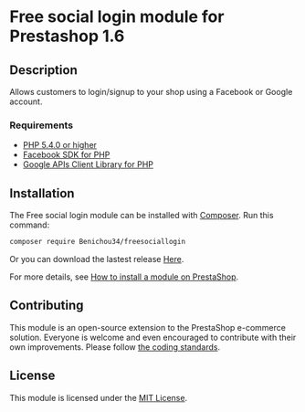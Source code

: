 # Free social login module for Prestashop 1.6

## Description

Allows customers to login/signup to your shop using a Facebook or Google account.

### Requirements

* [PHP 5.4.0 or higher](http://www.php.net/)
* [Facebook SDK for PHP](https://github.com/facebook/facebook-php-sdk-v4)
* [Google APIs Client Library for PHP](https://github.com/google/google-api-php-client)

## Installation

The Free social login module can be installed with [Composer](https://getcomposer.org/). Run this command:

```sh
composer require Benichou34/freesociallogin
```

Or you can download the lastest release [Here](http://github.benichou-software.com/freesociallogin_10.zip).

For more details, see [How to install a module on PrestaShop](http://addons.prestashop.com/en/content/21-how-to).

## Contributing

This module is an open-source extension to the PrestaShop e-commerce solution. Everyone is welcome and even encouraged to contribute with their own improvements.
Please follow [the coding standards](http://doc.prestashop.com/display/PS16/Coding+Standards).

## License

This module is licensed under the [MIT License](http://opensource.org/licenses/MIT).